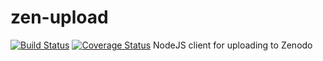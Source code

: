 # zen-upload
[![Build Status](https://travis-ci.org/ContentMine/zen-upload.svg?branch=master)](https://travis-ci.org/ContentMine/zen-upload)
[![Coverage Status](https://coveralls.io/repos/ContentMine/zen-upload/badge.svg)](https://coveralls.io/r/ContentMine/zen-upload)
NodeJS client for uploading to Zenodo
